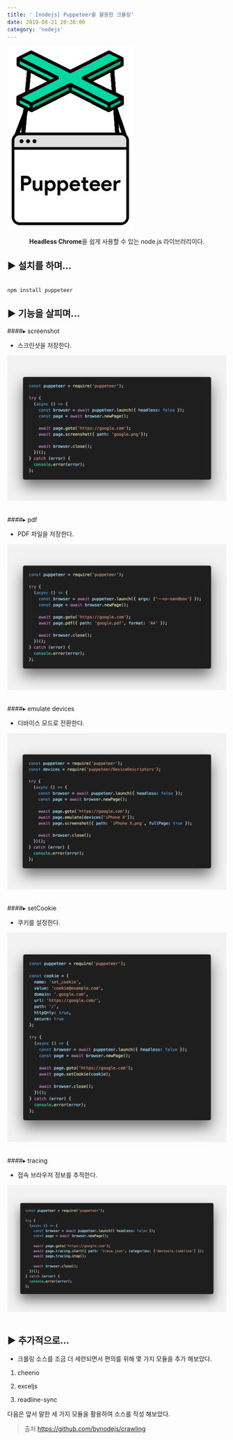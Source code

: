 ```yaml
---
title: ' [nodejs] Puppeteer를 활용한 크롤링'
date: 2019-08-21 20:38:00
category: 'nodejs'
---
```


![](../../../assets/nodejs/puppeteer/nodejs.puppeteer.png)
  
<center><strong>Headless Chrome</strong>을 쉽게 사용할 수 있는 node.js 라이브러리이다.</center>

▶︎ 설치를 하며...
-------------
```sh

npm install puppeteer

```

▶︎ 기능을 살피며...
-------------

####▸ screenshot
*   스크린샷을 저장한다.<br />

![](../../../assets/nodejs/puppeteer/nodejs.puppeteer.1.png)
<br /><br />

####▸ pdf
*   PDF 파일을 저장한다.<br />

![](../../../assets/nodejs/puppeteer/nodejs.puppeteer.2.png)
<br /><br />

####▸ emulate devices
*   디바이스 모드로 전환한다.<br />

![](../../../assets/nodejs/puppeteer/nodejs.puppeteer.3.png)
<br /><br />

####▸ setCookie
*   쿠키를 설정한다.<br />

![](../../../assets/nodejs/puppeteer/nodejs.puppeteer.4.png)
<br /><br />

####▸ tracing
*   접속 브라우저 정보를 추적한다.<br />  

![](../../../assets/nodejs/puppeteer/nodejs.puppeteer.5.png)
<br /><br />

▶︎ 추가적으로...
-----------

- 크롤링 소스를 조금 더 세련되면서 편의를 위해 몇 가지 모듈을 추가 해보았다.

1. cheerio

2. exceljs

3. readline-sync

다음은 앞서 말한 세 가지 모듈을 활용하여 소스를 작성 해보았다. 

> 출처  <a href="https://github.com/bynodejs/crawling" target="_blank">https://github.com/bynodejs/crawling</a>
